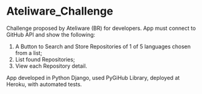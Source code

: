 # Ateliware_Challenge

Challenge proposed by Ateliware (BR) for developers. App must connect to GitHub API and show the following:

1. A Button to Search and Store Repositories of 1 of 5 languages chosen from a list;
2. List found Repositories;
3. View each Repository detail.

App developed in Python Django, used PyGiHub Library, deployed at Heroku, with automated tests.
